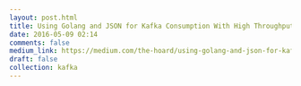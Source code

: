 ```yaml
---
layout: post.html
title: Using Golang and JSON for Kafka Consumption With High Throughput
date: 2016-05-09 02:14
comments: false
medium_link: https://medium.com/the-hoard/using-golang-and-json-for-kafka-consumption-with-high-throughput-4cae28e08f90?source=user_profile---------2- 
draft: false
collection: kafka
---
```

